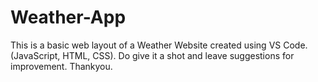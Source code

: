 # Weather-App
This is a basic web layout of a Weather Website created using VS Code. (JavaScript, HTML, CSS). Do give it a shot and leave suggestions for improvement.
Thankyou.
